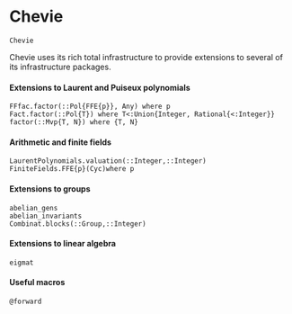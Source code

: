 # Chevie
```@docs
Chevie
```

Chevie uses its rich total infrastructure to provide extensions to
several of its infrastructure packages.

#### Extensions to Laurent and Puiseux polynomials
```@docs
FFfac.factor(::Pol{FFE{p}}, Any) where p
Fact.factor(::Pol{T}) where T<:Union{Integer, Rational{<:Integer}}
factor(::Mvp{T, N}) where {T, N}
```
#### Arithmetic and finite fields
```@docs
LaurentPolynomials.valuation(::Integer,::Integer)
FiniteFields.FFE{p}(Cyc)where p
```

#### Extensions to groups
```@docs
abelian_gens
abelian_invariants
Combinat.blocks(::Group,::Integer)
```
#### Extensions to linear algebra
```@docs
eigmat
```
#### Useful macros
```@docs
@forward
```
